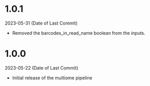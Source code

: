 # 1.0.1

2023-05-31 (Date of Last Commit)

* Removed the barcodes_in_read_name boolean from the inputs. 

# 1.0.0

2023-05-22 (Date of Last Commit)

* Initial release of the multiome pipeline 
